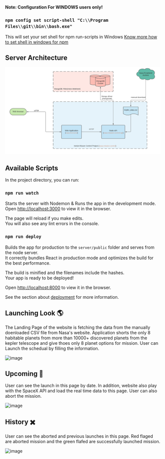 **Note: Configuration For WINDOWS users only!**
### `npm config set script-shell "C:\\Program Files\\git\\bin\\bash.exe"`

This will set your set shell for npm run-scripts in Windows [Know more how to set shell in windows for npm](https://stackoverflow.com/questions/23243353/how-to-set-shell-for-npm-run-scripts-in-windows)

## Server Architecture

![Server Architecture](https://github.com/pranta-barua007/NASA-mission-control/blob/master/__readme-images/nasa.png?raw=true)

## Available Scripts
In the project directory, you can run:
### `npm run watch`

Starts the server with Nodemon & Runs the app in the development mode.\
Open [http://localhost:3000](http://localhost:3000) to view it in the browser.

The page will reload if you make edits.\
You will also see any lint errors in the console.

### `npm run deploy`

Builds the app for production to the `server/public` folder and serves from the node server.\
It correctly bundles React in production mode and optimizes the build for the best performance.

The build is minified and the filenames include the hashes.\
Your app is ready to be deployed!

Open [http://localhost:8000](http://localhost:8000) to view it in the browser.

See the section about [deployment](https://facebook.github.io/create-react-app/docs/deployment) for more information.

## Launching Look 🌎

The Landing Page of the website is fetching the data from the manually doenloaded CSV file from Nasa's website. Application shorts the only 8 habitable planets from more than 10000+ discovered planets from the kepler telescope and give thoes only 8 planet options
for mission. User can Launch the schedual by filling the information.

![image](https://user-images.githubusercontent.com/94931828/219980313-99b8165b-5b05-48f9-b696-8b9a689a05b6.png)

## Upcoming 🚀

User can see the launch in this page by date. In addition, website also play with the SpaceX API and load the real time data to this page. User can also abort the mission.

![image](https://user-images.githubusercontent.com/94931828/219980643-7befe980-af14-4620-a42f-801cf8f6c79d.png)

## History ✖️

User can see the aborted and previous launches in this page. Red flaged are aborted mission and the green flafed are successfully launched mission.

![image](https://user-images.githubusercontent.com/94931828/219980706-0c28ed4e-5927-4b3f-8103-708c5d393e67.png)


